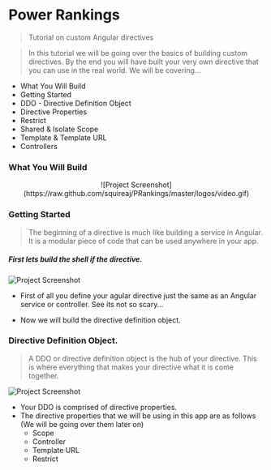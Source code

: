# Power Rankings 
>Tutorial on custom Angular directives

>In this tutorial we will be going over the basics of building custom directives. By the end you will have built your very own directive that you can use in the real world. We will be covering...

- What You Will Build
- Getting Started
- DDO - Directive Definition Object
- Directive Properties 
- Restrict
- Shared & Isolate Scope
- Template & Template URL
- Controllers

### What You Will Build 

<div align= "center">![Project Screenshot](https://raw.github.com/squireaj/PRankings/master/logos/video.gif)</div>

### Getting Started

>The beginning of a directive is much like building a service in Angular. It is a modular piece of code that can be used anywhere in your app. 

##### First lets build the shell if the directive.  

![Project Screenshot](https://raw.github.com/squireaj/PRankings/master/readmeImg/Directive1.gif)

- First of all you define your agular directive just the same as an Angular service or controller. See its not so scary... 

- Now we will build the directive definition object. 

### Directive Definition Object. 

>A DDO or directive definition object is the hub of your directive. This is where everything that makes your directive what it is come together. 

![Project Screenshot](https://raw.github.com/squireaj/PRankings/master/readmeImg/DDO.gif)

- Your DDO is comprised of directive properties. 
- The directive properties that we will be using in this app are as follows (We will be going over them later on)
  - Scope
  - Controller
  - Template URL
  - Restrict


